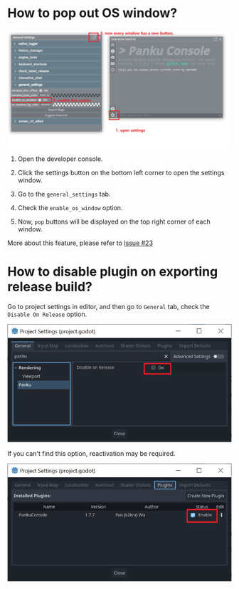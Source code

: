 # How to pop out OS window?

![os_window_instruction](./assets/os_window_instruction.png)

1. Open the developer console.

2. Click the settings button on the bottom left corner to open the settings window.

3. Go to the `general_settings` tab.

4. Check the `enable_os_window` option.

5. Now, `pop` buttons will be displayed on the top right corner of each window.

More about this feature, please refer to [Issue #23](https://github.com/Ark2000/PankuConsole/issues/23)

# How to disable plugin on exporting release build?

Go to project settings in editor, and then go to `General` tab, check the `Disable On Release` option.

![disable_on_release](./assets/disable_on_release.png)

If you can't find this option, reactivation may be required.

![enable_plugin](./assets/enable_plugin.png)


